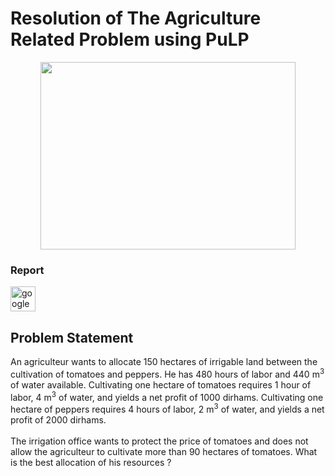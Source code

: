 <h1 align="left">Resolution of The Agriculture Related Problem using PuLP</h1>
<div align="center">
  <img src="https://img.freepik.com/vector-premium/agricultor-manejando-tractor-tierras-cultivo-fondo-colina-paisaje-granja-rural_40816-823.jpg?w=1800" width="90%" height="300"/> 
</div>
<h3 align="left">Report</h3>

<div align="left">
  <a href="https://drive.google.com/file/d/1a_MZ5JpEXpfT38x5LYSsyEMdSIE6U4Ns/view?usp=sharing">
    <img src="https://cdn.jsdelivr.net/gh/devicons/devicon/icons/googlecloud/googlecloud-original.svg" height="40" alt="googlecloud logo"  />
  </a>
</div>

<h2 align="left">Problem Statement</h2>

<p align="left">An agriculteur wants to allocate 150 hectares of irrigable land between the cultivation of tomatoes and peppers. He has 480 hours of labor and 440 m<sup>3</sup> of water available. Cultivating one hectare of tomatoes requires 1 hour of labor, 4 m<sup>3</sup> of water, and yields a net profit of 1000 dirhams. Cultivating one hectare of peppers requires 4 hours of labor, 2 m<sup>3</sup> of water, and yields a net profit of 2000 dirhams.<br><br>The irrigation office wants to protect the price of tomatoes and does not allow the agriculteur to cultivate more than 90 hectares of tomatoes. What is the best allocation of his resources ?</p>


